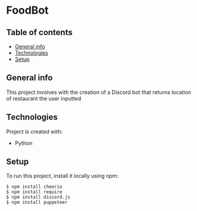 # FoodBot

## Table of contents
* [General info](#general-info)
* [Technologies](#technologies)
* [Setup](#setup)

## General info
This project involves with the creation of a Discord bot that returns location of restaurant the user inputted
	
## Technologies
Project is created with:
* Python


## Setup
To run this project, install it locally using npm:

```
$ npm install cheerio
$ npm install require
$ npm install discord.js
$ npm install puppeteer
```
